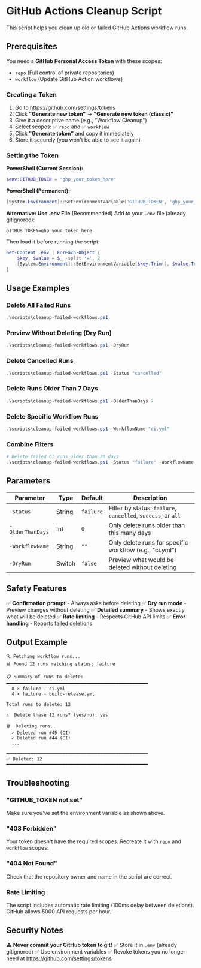 # GitHub Actions Cleanup Script

This script helps you clean up old or failed GitHub Actions workflow runs.

## Prerequisites

You need a **GitHub Personal Access Token** with these scopes:
- `repo` (Full control of private repositories)
- `workflow` (Update GitHub Action workflows)

### Creating a Token

1. Go to https://github.com/settings/tokens
2. Click **"Generate new token"** → **"Generate new token (classic)"**
3. Give it a descriptive name (e.g., "Workflow Cleanup")
4. Select scopes: ✅ `repo` and ✅ `workflow`
5. Click **"Generate token"** and copy it immediately
6. Store it securely (you won't be able to see it again)

### Setting the Token

**PowerShell (Current Session):**
```powershell
$env:GITHUB_TOKEN = "ghp_your_token_here"
```

**PowerShell (Permanent):**
```powershell
[System.Environment]::SetEnvironmentVariable('GITHUB_TOKEN', 'ghp_your_token_here', 'User')
```

**Alternative: Use .env File** (Recommended)
Add to your `.env` file (already gitignored):
```
GITHUB_TOKEN=ghp_your_token_here
```

Then load it before running the script:
```powershell
Get-Content .env | ForEach-Object {
    $key, $value = $_ -split '=', 2
    [System.Environment]::SetEnvironmentVariable($key.Trim(), $value.Trim())
}
```

## Usage Examples

### Delete All Failed Runs
```powershell
.\scripts\cleanup-failed-workflows.ps1
```

### Preview Without Deleting (Dry Run)
```powershell
.\scripts\cleanup-failed-workflows.ps1 -DryRun
```

### Delete Cancelled Runs
```powershell
.\scripts\cleanup-failed-workflows.ps1 -Status "cancelled"
```

### Delete Runs Older Than 7 Days
```powershell
.\scripts\cleanup-failed-workflows.ps1 -OlderThanDays 7
```

### Delete Specific Workflow Runs
```powershell
.\scripts\cleanup-failed-workflows.ps1 -WorkflowName "ci.yml"
```

### Combine Filters
```powershell
# Delete failed CI runs older than 30 days
.\scripts\cleanup-failed-workflows.ps1 -Status "failure" -WorkflowName "ci.yml" -OlderThanDays 30
```

## Parameters

| Parameter | Type | Default | Description |
|-----------|------|---------|-------------|
| `-Status` | String | `failure` | Filter by status: `failure`, `cancelled`, `success`, or `all` |
| `-OlderThanDays` | Int | `0` | Only delete runs older than this many days |
| `-WorkflowName` | String | `""` | Only delete runs for specific workflow (e.g., "ci.yml") |
| `-DryRun` | Switch | `false` | Preview what would be deleted without deleting |

## Safety Features

✅ **Confirmation prompt** - Always asks before deleting
✅ **Dry run mode** - Preview changes without deleting
✅ **Detailed summary** - Shows exactly what will be deleted
✅ **Rate limiting** - Respects GitHub API limits
✅ **Error handling** - Reports failed deletions

## Output Example

```
🔍 Fetching workflow runs...
📊 Found 12 runs matching status: failure

📋 Summary of runs to delete:
━━━━━━━━━━━━━━━━━━━━━━━━━━━━━━━━━━━━━━━━━━━━━━━━━━━━━
  8 × failure - ci.yml
  4 × failure - build-release.yml

Total runs to delete: 12

⚠️  Delete these 12 runs? (yes/no): yes

🗑️  Deleting runs...
  ✓ Deleted run #45 (CI)
  ✓ Deleted run #44 (CI)
  ...

━━━━━━━━━━━━━━━━━━━━━━━━━━━━━━━━━━━━━━━━━━━━━━━━━━━━━
✅ Deleted: 12
━━━━━━━━━━━━━━━━━━━━━━━━━━━━━━━━━━━━━━━━━━━━━━━━━━━━━
```

## Troubleshooting

### "GITHUB_TOKEN not set"
Make sure you've set the environment variable as shown above.

### "403 Forbidden"
Your token doesn't have the required scopes. Recreate it with `repo` and `workflow` scopes.

### "404 Not Found"
Check that the repository owner and name in the script are correct.

### Rate Limiting
The script includes automatic rate limiting (100ms delay between deletions). GitHub allows 5000 API requests per hour.

## Security Notes

⚠️ **Never commit your GitHub token to git!**
✅ Store it in `.env` (already gitignored)
✅ Use environment variables
✅ Revoke tokens you no longer need at https://github.com/settings/tokens
